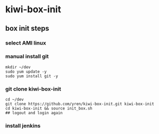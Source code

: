 # kiwi-box-init


## box init steps

### select AMI linux

### manual install git
```
mkdir ~/dev
sudo yum update -y
sudo yum install git -y
```

### git clone kiwi-box-init
```
cd ~/dev
git clone https://github.com/yren/kiwi-box-init.git kiwi-box-init
cd kiwi-box-init && source init_box.sh
## logout and login again
```

### install jenkins

